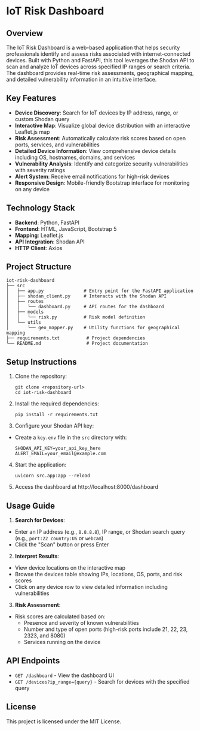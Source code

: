 # IoT Risk Dashboard

## Overview
The IoT Risk Dashboard is a web-based application that helps security professionals identify and assess risks associated with internet-connected devices. Built with Python and FastAPI, this tool leverages the Shodan API to scan and analyze IoT devices across specified IP ranges or search criteria. The dashboard provides real-time risk assessments, geographical mapping, and detailed vulnerability information in an intuitive interface.

## Key Features
- **Device Discovery**: Search for IoT devices by IP address, range, or custom Shodan query
- **Interactive Map**: Visualize global device distribution with an interactive Leaflet.js map
- **Risk Assessment**: Automatically calculate risk scores based on open ports, services, and vulnerabilities
- **Detailed Device Information**: View comprehensive device details including OS, hostnames, domains, and services
- **Vulnerability Analysis**: Identify and categorize security vulnerabilities with severity ratings
- **Alert System**: Receive email notifications for high-risk devices
- **Responsive Design**: Mobile-friendly Bootstrap interface for monitoring on any device


## Technology Stack
- **Backend**: Python, FastAPI
- **Frontend**: HTML, JavaScript, Bootstrap 5
- **Mapping**: Leaflet.js
- **API Integration**: Shodan API
- **HTTP Client**: Axios

## Project Structure
```
iot-risk-dashboard
├── src
│   ├── app.py               # Entry point for the FastAPI application
│   ├── shodan_client.py     # Interacts with the Shodan API
│   ├── routes
│   │   └── dashboard.py     # API routes for the dashboard
│   ├── models
│   │   └── risk.py          # Risk model definition
│   └── utils
│       └── geo_mapper.py    # Utility functions for geographical mapping
├── requirements.txt          # Project dependencies
└── README.md                 # Project documentation
```

## Setup Instructions
1. Clone the repository:
   ```
   git clone <repository-url>
   cd iot-risk-dashboard
   ```

2. Install the required dependencies:
   ```
   pip install -r requirements.txt
   ```

3. Configure your Shodan API key:
- Create a `key.env` file in the `src` directory with:
  ```
  SHODAN_API_KEY=your_api_key_here
  ALERT_EMAIL=your_email@example.com
  ```

4. Start the application:
   ```
   uvicorn src.app:app --reload
   ```


5. Access the dashboard at http://localhost:8000/dashboard

## Usage Guide
1. **Search for Devices**:
- Enter an IP address (e.g., `8.8.8.8`), IP range, or Shodan search query (e.g., `port:22 country:US` or `webcam`)
- Click the "Scan" button or press Enter

2. **Interpret Results**:
- View device locations on the interactive map
- Browse the devices table showing IPs, locations, OS, ports, and risk scores
- Click on any device row to view detailed information including vulnerabilities

3. **Risk Assessment**:
- Risk scores are calculated based on:
  - Presence and severity of known vulnerabilities
  - Number and type of open ports (high-risk ports include 21, 22, 23, 2323, and 8080)
  - Services running on the device

## API Endpoints
- `GET /dashboard` - View the dashboard UI
- `GET /devices?ip_range={query}` - Search for devices with the specified query

## License
This project is licensed under the MIT License.